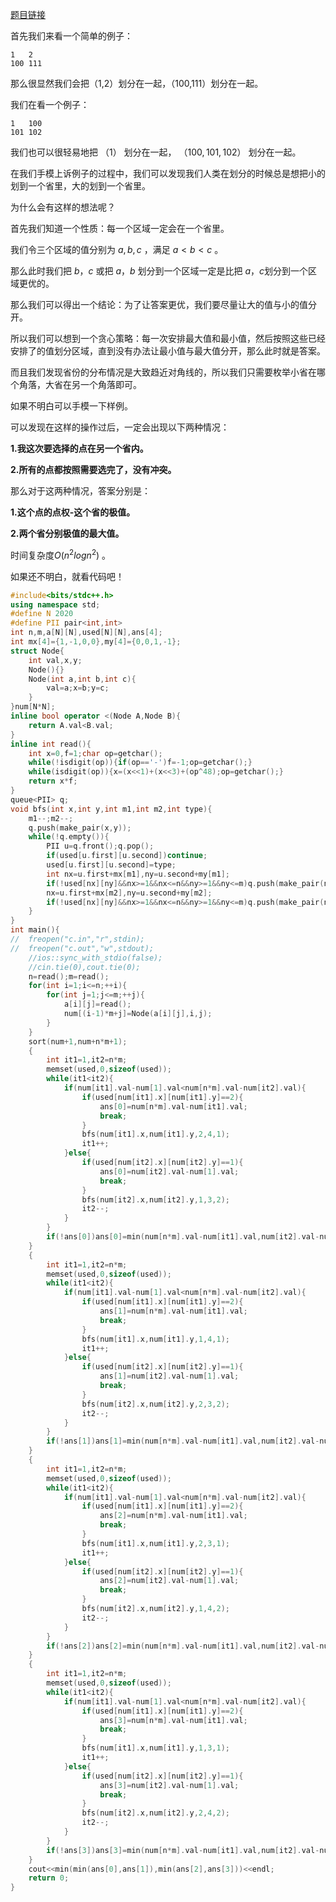 [题目链接](https://www.luogu.com.cn/problem/AT2444)

首先我们来看一个简单的例子：

```
1   2
100 111
```
那么很显然我们会把（1,2）划分在一起，（100,111）划分在一起。

我们在看一个例子：

```
1   100
101 102
```

我们也可以很轻易地把 $（1）$ 划分在一起， $（100,101,102）$ 划分在一起。

在我们手模上诉例子的过程中，我们可以发现我们人类在划分的时候总是想把小的划到一个省里，大的划到一个省里。

为什么会有这样的想法呢？

首先我们知道一个性质：每一个区域一定会在一个省里。

我们令三个区域的值分别为 $a,b,c$ ，满足 $a<b<c$ 。

那么此时我们把 $b，c$ 或把 $a，b$ 划分到一个区域一定是比把 $a，c$划分到一个区域更优的。

那么我们可以得出一个结论：为了让答案更优，我们要尽量让大的值与小的值分开。

所以我们可以想到一个贪心策略：每一次安排最大值和最小值，然后按照这些已经安排了的值划分区域，直到没有办法让最小值与最大值分开，那么此时就是答案。

而且我们发现省份的分布情况是大致趋近对角线的，所以我们只需要枚举小省在哪个角落，大省在另一个角落即可。

如果不明白可以手模一下样例。

可以发现在这样的操作过后，一定会出现以下两种情况：

**1.我这次要选择的点在另一个省内。**

**2.所有的点都按照需要选完了，没有冲突。**

那么对于这两种情况，答案分别是：

**1.这个点的点权-这个省的极值。**

**2.两个省分别极值的最大值。**

时间复杂度$O(n^2logn^2)$ 。

如果还不明白，就看代码吧！

```cpp
#include<bits/stdc++.h>
using namespace std;
#define N 2020
#define PII pair<int,int>
int n,m,a[N][N],used[N][N],ans[4];
int mx[4]={1,-1,0,0},my[4]={0,0,1,-1};
struct Node{
	int val,x,y;
	Node(){}
	Node(int a,int b,int c){
		val=a;x=b;y=c;
	}
}num[N*N];
inline bool operator <(Node A,Node B){
	return A.val<B.val;
}
inline int read(){
	int x=0,f=1;char op=getchar();
	while(!isdigit(op)){if(op=='-')f=-1;op=getchar();}
	while(isdigit(op)){x=(x<<1)+(x<<3)+(op^48);op=getchar();}
	return x*f;
}
queue<PII> q;
void bfs(int x,int y,int m1,int m2,int type){
	m1--;m2--;
	q.push(make_pair(x,y));
	while(!q.empty()){
		PII u=q.front();q.pop();
		if(used[u.first][u.second])continue;
		used[u.first][u.second]=type;
		int nx=u.first+mx[m1],ny=u.second+my[m1];
		if(!used[nx][ny]&&nx>=1&&nx<=n&&ny>=1&&ny<=m)q.push(make_pair(nx,ny));
		nx=u.first+mx[m2],ny=u.second+my[m2];
		if(!used[nx][ny]&&nx>=1&&nx<=n&&ny>=1&&ny<=m)q.push(make_pair(nx,ny));
	}
}
int main(){
//	freopen("c.in","r",stdin);
//	freopen("c.out","w",stdout);
	//ios::sync_with_stdio(false);
	//cin.tie(0),cout.tie(0);
	n=read();m=read();
	for(int i=1;i<=n;++i){
		for(int j=1;j<=m;++j){
			a[i][j]=read();
			num[(i-1)*m+j]=Node(a[i][j],i,j);
		}
	}
	sort(num+1,num+n*m+1);
	{
		int it1=1,it2=n*m;
		memset(used,0,sizeof(used));
		while(it1<it2){
			if(num[it1].val-num[1].val<num[n*m].val-num[it2].val){
				if(used[num[it1].x][num[it1].y]==2){
					ans[0]=num[n*m].val-num[it1].val;
					break;
				}
				bfs(num[it1].x,num[it1].y,2,4,1);
				it1++;
			}else{
				if(used[num[it2].x][num[it2].y]==1){
					ans[0]=num[it2].val-num[1].val;
					break;
				}
				bfs(num[it2].x,num[it2].y,1,3,2);
				it2--;
			}
		}
		if(!ans[0])ans[0]=min(num[n*m].val-num[it1].val,num[it2].val-num[1].val);
	}
	{
		int it1=1,it2=n*m;
		memset(used,0,sizeof(used));
		while(it1<it2){
			if(num[it1].val-num[1].val<num[n*m].val-num[it2].val){
				if(used[num[it1].x][num[it1].y]==2){
					ans[1]=num[n*m].val-num[it1].val;
					break;
				}
				bfs(num[it1].x,num[it1].y,1,4,1);
				it1++;
			}else{
				if(used[num[it2].x][num[it2].y]==1){
					ans[1]=num[it2].val-num[1].val;
					break;
				}
				bfs(num[it2].x,num[it2].y,2,3,2);
				it2--;
			}
		}
		if(!ans[1])ans[1]=min(num[n*m].val-num[it1].val,num[it2].val-num[1].val);
	}
	{
		int it1=1,it2=n*m;
		memset(used,0,sizeof(used));
		while(it1<it2){
			if(num[it1].val-num[1].val<num[n*m].val-num[it2].val){
				if(used[num[it1].x][num[it1].y]==2){
					ans[2]=num[n*m].val-num[it1].val;
					break;
				}
				bfs(num[it1].x,num[it1].y,2,3,1);
				it1++;
			}else{
				if(used[num[it2].x][num[it2].y]==1){
					ans[2]=num[it2].val-num[1].val;
					break;
				}
				bfs(num[it2].x,num[it2].y,1,4,2);
				it2--;
			}
		}
		if(!ans[2])ans[2]=min(num[n*m].val-num[it1].val,num[it2].val-num[1].val);
	}
	{
		int it1=1,it2=n*m;
		memset(used,0,sizeof(used));
		while(it1<it2){
			if(num[it1].val-num[1].val<num[n*m].val-num[it2].val){
				if(used[num[it1].x][num[it1].y]==2){
					ans[3]=num[n*m].val-num[it1].val;
					break;
				}
				bfs(num[it1].x,num[it1].y,1,3,1);
				it1++;
			}else{
				if(used[num[it2].x][num[it2].y]==1){
					ans[3]=num[it2].val-num[1].val;
					break;
				}
				bfs(num[it2].x,num[it2].y,2,4,2);
				it2--;
			}
		}
		if(!ans[3])ans[3]=min(num[n*m].val-num[it1].val,num[it2].val-num[1].val);
	}
	cout<<min(min(ans[0],ans[1]),min(ans[2],ans[3]))<<endl;
	return 0;
}
```
